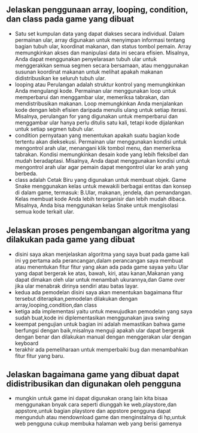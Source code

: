 ## Jelaskan penggunaan array, looping, condition, dan class pada game yang dibuat 
-  Satu set kumpulan data yang dapat diakses secara individual. Dalam permainan ular, array digunakan untuk menyimpan informasi tentang bagian tubuh ular, koordinat makanan, dan status tombol pemain. Array memungkinkan akses dan manipulasi data ini  secara efisien. Misalnya, Anda dapat menggunakan penyelarasan tubuh ular  untuk menggerakkan semua segmen secara bersamaan, atau menggunakan susunan koordinat makanan  untuk melihat apakah makanan didistribusikan ke seluruh tubuh ular. 
-  looping atau Perulangan adalah struktur kontrol yang memungkinkan Anda mengulangi kode. Permainan ular menggunakan loop untuk memperbarui dan menggambar ular, memeriksa tabrakan, dan mendistribusikan makanan. Loop memungkinkan Anda menjalankan kode dengan lebih efisien daripada menulis ulang untuk setiap iterasi. Misalnya, perulangan for yang digunakan untuk memperbarui dan menggambar ular hanya perlu ditulis satu kali, tetapi kode  dijalankan untuk setiap segmen tubuh ular. 
-  condition pernyataan yang menentukan apakah suatu bagian kode tertentu akan dieksekusi. Permainan ular menggunakan kondisi untuk mengontrol arah ular, menangani klik tombol menu, dan memeriksa tabrakan. Kondisi memungkinkan desain kode yang lebih fleksibel dan mudah beradaptasi. Misalnya, Anda dapat menggunakan kondisi untuk mengontrol arah ular agar pemain dapat  mengontrol ular ke arah yang berbeda.
-  class adalah Cetak Biru yang digunakan untuk membuat objek. Game Snake menggunakan kelas  untuk mewakili berbagai entitas dan konsep di dalam game, termasuk: B.Ular, makanan, jendela, dan pemandangan. Kelas membuat kode Anda lebih terorganisir dan lebih mudah dibaca. Misalnya, Anda bisa menggunakan kelas Snake  untuk mengisolasi semua kode terkait ular.

## Jelaskan proses pengembangan algoritma yang dilakukan pada game yang dibuat
- disini saya akan menjelaskan algoritma yang saya buat pada game kali ini yg pertama ada perancangan,dalam perancangan saya membuat atau menentukan fitur fitur yang akan ada pada game sayaa yaitu Ular yang dapat bergerak ke atas, bawah, kiri, atau kanan,Makanan yang dapat dimakan oleh ular untuk menambah ukurannya,dan Game over jika ular menabrak dirinya sendiri atau batas layar.
 - kedua ada pemodelan disini saya akan  menentukan bagaimana fitur tersebut diterapkan,pemodelan dilakukan dengan array,looping,condition,dan class
 - ketiga ada implementasi yaitu untuk mewujudkan pemodelan yang saya sudah buat,kode ini diplementasikan menggunakan java swing
 - keempat pengujian untuk bagian ini adalah memastikan bahwa game berfungsi dengan baik,misalnya menguji apakah ular dapat bergerak dengan benar dan dilakukan manual dengan menggerakan ular dengan keyboard
 - terakhir ada pemeliharaan untuk memperbaiki bug dan menambahkan fitur fitur yang baru.

 ## Jelaskan bagaimana game yang dibuat dapat didistribusikan dan digunakan oleh pengguna
  -  mungkin untuk game ini dapat digunakan orang lain kita bisaa menggunakan bnyak cara seperti diunggah ke web,playstore,dan appstore,untuk bagian playstore dan appstore pengguna dapat mengunduh atau mendownload game dan menginstalnya di hp,untuk web pengguna cukup membuka halaman web yang berisi gamenya

